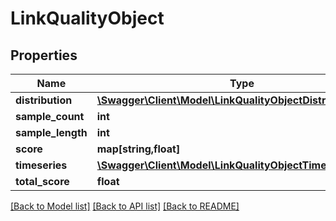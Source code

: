 # LinkQualityObject

## Properties
Name | Type | Description | Notes
------------ | ------------- | ------------- | -------------
**distribution** | [**\Swagger\Client\Model\LinkQualityObjectDistribution**](LinkQualityObjectDistribution.md) |  | 
**sample_count** | **int** |  | 
**sample_length** | **int** |  | 
**score** | **map[string,float]** |  | 
**timeseries** | [**\Swagger\Client\Model\LinkQualityObjectTimeseriesData[]**](LinkQualityObjectTimeseriesData.md) |  | 
**total_score** | **float** |  | 

[[Back to Model list]](../README.md#documentation-for-models) [[Back to API list]](../README.md#documentation-for-api-endpoints) [[Back to README]](../README.md)


